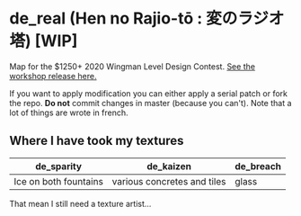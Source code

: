 # de_real (Hen no Rajio-tō : 変のラジオ塔) [WIP]
 Map for the $1250+ 2020 Wingman Level Design Contest.
[See the workshop release here.](https://steamcommunity.com/sharedfiles/filedetails/?id=2178979857 "de_real on the workshop")

If you want to apply modification you can either apply a serial patch or fork the repo. **Do not** commit changes in master (because you can't).
Note that a lot of things are wrote in french.

## Where I have took my textures
   de_sparity | de_kaizen | de_breach
--------------|-----------|-------------
Ice on both fountains|various concretes and tiles| glass

That mean I still need a texture artist...

